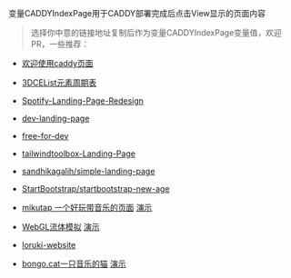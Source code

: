 变量CADDYIndexPage用于CADDY部署完成后点击View显示的页面内容  
  
> 选择你中意的链接地址复制后作为变量CADDYIndexPage变量值，欢迎PR，一些推荐：  
  
* [欢迎使用caddy页面](https://raw.githubusercontent.com/caddyserver/dist/master/welcome/index.html)  
  
* [3DCEList元素周期表](https://github.com/wulabing/3DCEList/archive/master.zip)  

* [Spotify-Landing-Page-Redesign](https://github.com/WebDevSimplified/Spotify-Landing-Page-Redesign/archive/master.zip)  

* [dev-landing-page](https://github.com/flexdinesh/dev-landing-page/archive/master.zip)  
  
* [free-for-dev](https://github.com/ripienaar/free-for-dev/archive/master.zip)  
  
* [tailwindtoolbox-Landing-Page](https://github.com/tailwindtoolbox/Landing-Page/archive/master.zip)  

* [sandhikagalih/simple-landing-page](https://github.com/sandhikagalih/simple-landing-page/archive/master.zip)  
  
* [StartBootstrap/startbootstrap-new-age](https://github.com/StartBootstrap/startbootstrap-new-age/archive/master.zip)  

* [mikutap 一个好玩带音乐的页面](https://github.com/AYJCSGM/mikutap/archive/master.zip) [演示](https://aidn.jp/mikutap)  

* [WebGL流体模拟](https://github.com/PavelDoGreat/WebGL-Fluid-Simulation/archive/master.zip) [演示](https://paveldogreat.github.io/WebGL-Fluid-Simulation/)  
  
* [loruki-website](https://github.com/bradtraversy/loruki-website/archive/master.zip)  
  
* [bongo.cat一只音乐的猫](https://github.com/Externalizable/bongo.cat/archive/master.zip) [演示](https://bongo.cat/)  
